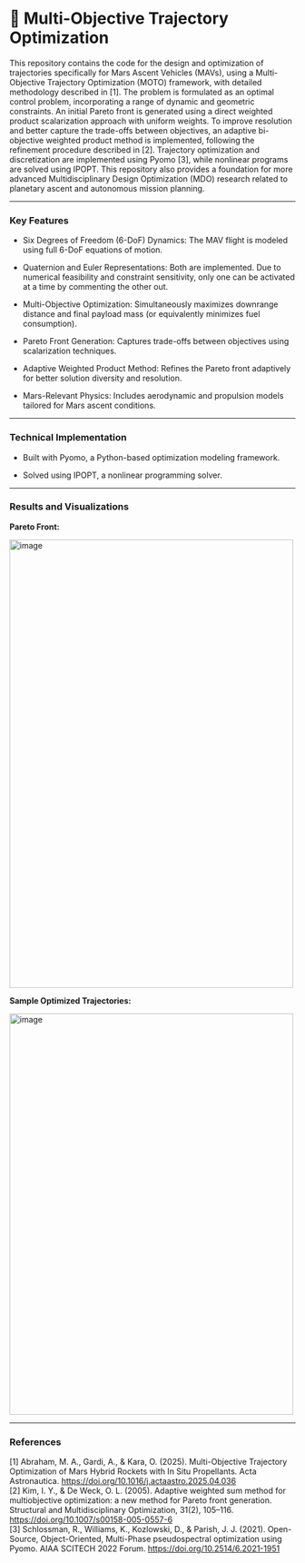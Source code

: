 # 🚀 Multi-Objective Trajectory Optimization
This repository contains the code for the design and optimization of trajectories specifically for Mars Ascent Vehicles (MAVs), using a Multi-Objective Trajectory Optimization (MOTO) framework, with detailed methodology described in [1]. The problem is formulated as an optimal control problem, incorporating a range of dynamic and geometric constraints. An initial Pareto front is generated using a direct weighted product scalarization approach with uniform weights. To improve resolution and better capture the trade-offs between objectives, an adaptive bi-objective weighted product method is implemented, following the refinement procedure described in [2]. Trajectory optimization and discretization are implemented using Pyomo [3], while nonlinear programs are solved using IPOPT. This repository also provides a foundation for more advanced Multidisciplinary Design Optimization (MDO) research related to planetary ascent and autonomous mission planning.

---

### Key Features

  - Six Degrees of Freedom (6-DoF) Dynamics: The MAV flight is modeled using full 6-DoF equations of motion.

  - Quaternion and Euler Representations: Both are implemented. Due to numerical feasibility and constraint sensitivity, only one can be activated at a time by commenting the other out.

  - Multi-Objective Optimization: Simultaneously maximizes downrange distance and final payload mass (or equivalently minimizes fuel consumption).

  - Pareto Front Generation: Captures trade-offs between objectives using scalarization techniques.

  - Adaptive Weighted Product Method: Refines the Pareto front adaptively for better solution diversity and resolution.

  - Mars-Relevant Physics: Includes aerodynamic and propulsion models tailored for Mars ascent conditions.

---

### Technical Implementation

  - Built with Pyomo, a Python-based optimization modeling framework.

  - Solved using IPOPT, a nonlinear programming solver.

---

### Results and Visualizations

**Pareto Front:**

<img width="500" height="790" alt="image" src="https://github.com/user-attachments/assets/5a953d8f-b606-4172-8524-c29f813e2384" /> <br>

**Sample Optimized Trajectories:**

<img width="500" height="707" alt="image" src="https://github.com/user-attachments/assets/541dce2c-32b3-4cde-9b88-8530612796d3" />

---

### References

[1] Abraham, M. A., Gardi, A., & Kara, O. (2025). Multi-Objective Trajectory Optimization of Mars Hybrid Rockets with In Situ Propellants. Acta Astronautica. https://doi.org/10.1016/j.actaastro.2025.04.036 <br>
[2] Kim, I. Y., & De Weck, O. L. (2005). Adaptive weighted sum method for multiobjective optimization: a new method for Pareto front generation. Structural and Multidisciplinary Optimization, 31(2), 105–116. https://doi.org/10.1007/s00158-005-0557-6 <br>
[3] Schlossman, R., Williams, K., Kozlowski, D., & Parish, J. J. (2021). Open-Source, Object-Oriented, Multi-Phase pseudospectral optimization using Pyomo. AIAA SCITECH 2022 Forum. https://doi.org/10.2514/6.2021-1951 <br>
